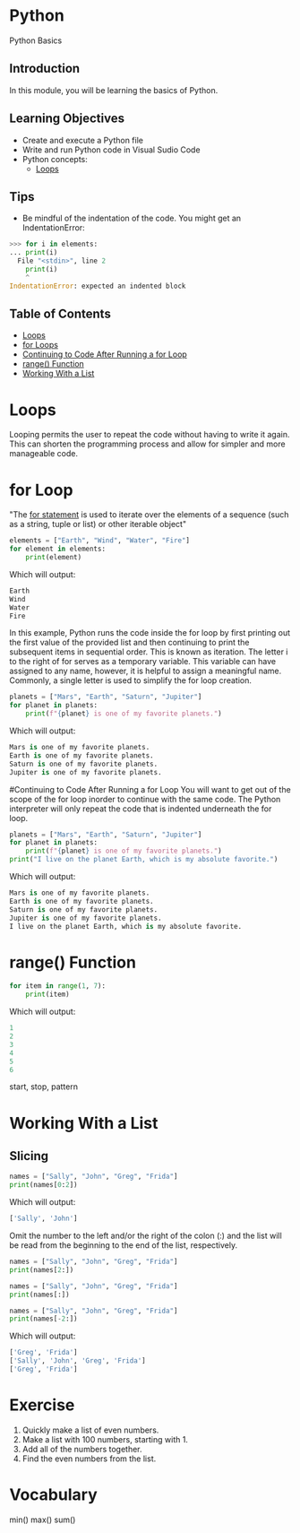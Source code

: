 # Python
Python Basics

## Introduction
In this module, you will be learning the basics of Python.

## Learning Objectives
* Create and execute a Python file
* Write and run Python code in Visual Sudio Code
* Python concepts: 
  * [Loops](https://docs.python.org/3.10/tutorial/controlflow.html#break-and-continue-statements-and-else-clauses-on-loops)
  

## Tips
* Be mindful of the indentation of the code. You might get an IndentationError:
```Python
>>> for i in elements:
... print(i)
  File "<stdin>", line 2
    print(i)
    ^
IndentationError: expected an indented block
```


## Table of Contents
* [Loops](#loops)
* [for Loops](#for-loops)
* [Continuing to Code After Running a for Loop](#continuing-to-code-after-running-a-for-loop)
* [range() Function](#range()-function)
* [Working With a List](#working-with-a-list)



Loops
============
Looping permits the user to repeat the code without having to write it again. This can shorten the programming process and allow for simpler and more manageable code. 


for Loop
============
"The [for statement](https://docs.python.org/3/reference/compound_stmts.html#for) is used to iterate over the elements of a sequence (such as a string, tuple or list) or other iterable object"

``` Python
elements = ["Earth", "Wind", "Water", "Fire"]
for element in elements:
    print(element)
```
Which will output:

``` Python
Earth
Wind
Water
Fire
```

In this example, Python runs the code inside the for loop by first printing out the first value of the provided list and then continuing to print the subsequent items in sequential order. This is known as iteration. The letter i to the right of for serves as a temporary variable. This variable can have assigned to any name, however, it is helpful to assign a meaningful name. Commonly, a single letter is used to simplify the for loop creation.

``` Python
planets = ["Mars", "Earth", "Saturn", "Jupiter"]
for planet in planets:
    print(f"{planet} is one of my favorite planets.")
```
Which will output:
``` Python 
Mars is one of my favorite planets.
Earth is one of my favorite planets.
Saturn is one of my favorite planets.
Jupiter is one of my favorite planets.
```

#Continuing to Code After Running a for Loop
You will want to get out of the scope of the for loop inorder to continue with the same code. The Python interpreter will only repeat the code that is indented underneath the for loop. 

``` Python
planets = ["Mars", "Earth", "Saturn", "Jupiter"]
for planet in planets:
    print(f"{planet} is one of my favorite planets.")
print("I live on the planet Earth, which is my absolute favorite.")
```
Which will output:

``` Python
Mars is one of my favorite planets.
Earth is one of my favorite planets.
Saturn is one of my favorite planets.
Jupiter is one of my favorite planets.
I live on the planet Earth, which is my absolute favorite.
```


range() Function
============
``` Python
for item in range(1, 7):
    print(item)
```
Which will output:

``` Python
1
2
3
4
5
6
```
start, stop, pattern

Working With a List
============
## Slicing
``` Python
names = ["Sally", "John", "Greg", "Frida"]
print(names[0:2])
```
Which will output:

``` Python
['Sally', 'John']
```

Omit the number to the left and/or the right of the colon (:) and the list will be read from the beginning to the end of the list, respectively.
``` Python
names = ["Sally", "John", "Greg", "Frida"]
print(names[2:])

names = ["Sally", "John", "Greg", "Frida"]
print(names[:])

names = ["Sally", "John", "Greg", "Frida"]
print(names[-2:])
```
Which will output:

``` Python
['Greg', 'Frida']
['Sally', 'John', 'Greg', 'Frida']
['Greg', 'Frida']
```


Exercise
============
1. Quickly make a list of even numbers.
2. Make a list with 100 numbers, starting with 1.
3. Add all of the numbers together.
4. Find the even numbers from the list.



Vocabulary
============
min()
max()
sum()